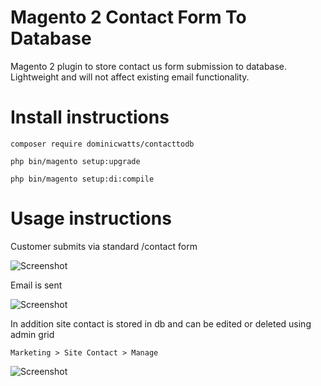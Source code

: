 # Magento 2 Contact Form To Database

Magento 2 plugin to store contact us form submission to database. Lightweight and will not affect existing email functionality.

# Install instructions #

`composer require dominicwatts/contacttodb`

`php bin/magento setup:upgrade`

`php bin/magento setup:di:compile`

# Usage instructions #

Customer submits via standard /contact form

![Screenshot](https://i.snipboard.io/ejoLxD.jpg)

Email is sent

![Screenshot](https://i.snipboard.io/SEcoXY.jpg)

In addition site contact is stored in db and can be edited or deleted using admin grid

    Marketing > Site Contact > Manage

![Screenshot](https://i.snipboard.io/67Kkf1.jpg)